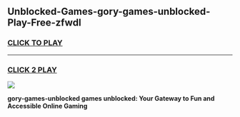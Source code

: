 
## Unblocked-Games-gory-games-unblocked-Play-Free-zfwdl
<h3>
<a href="https://premium76.site?title=gory-games-unblocked&ref=20A">CLICK TO PLAY</a></h3>
<hr>

<h3>
<a href="https://premium76.site?title=gory-games-unblocked&ref=20A">CLICK 2 PLAY</a>
  
</h3>

<a href="https://premium76.site?title=gory-games-unblocked&ref=20A"><img src="https://clearcache.store/games.png"></a>


**gory-games-unblocked games unblocked: Your Gateway to Fun and Accessible Online Gaming**
